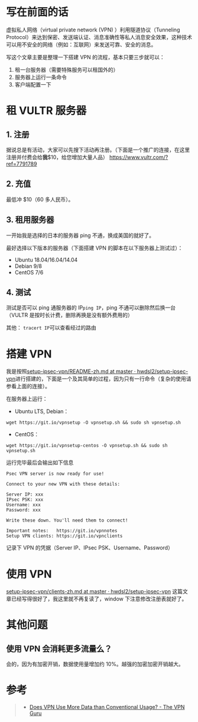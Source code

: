 # 写在前面的话

虚拟私人网络（virtual private network (VPN) ）利用隧道协议（Tunneling Protocol）来达到保密、发送端认证、消息准确性等私人消息安全效果，这种技术可以用不安全的网络（例如：互联网）来发送可靠、安全的消息。

写这个文章主要是整理一下搭建 VPN 的流程，基本只要三步就可以：

1.  租一台服务器（需要特殊服务可以租国外的）
2.  服务器上运行一条命令
3.  客户端配置一下

# 租 VULTR 服务器

## 1. 注册

据说总是有活动，大家可以先搜下活动再注册。（下面是一个推广的连接，在这里注册并付费会给**我**$10，给您增加大量人品）
<https://www.vultr.com/?ref=7791789>

## 2. 充值

最低冲 $10（60 多人民币）。

## 3. 租用服务器

一开始我是选择的日本的服务器 ping 不通，换成美国的就好了。

最好选择以下版本的服务器（下面搭建 VPN 的脚本在以下服务器上测试过）：

-   Ubuntu 18.04/16.04/14.04
-   Debian 9/8
-   CentOS 7/6

## 4. 测试

测试是否可以 ping 通服务器的 IP`ping IP`，ping 不通可以删除然后换一台（VULTR 是按时长计费，删除再换是没有额外费用的）

其他：
`tracert IP`可以查看经过的路由

# 搭建 VPN

我是按照[setup-ipsec-vpn/README-zh.md at master · hwdsl2/setup-ipsec-vpn](https://github.com/hwdsl2/setup-ipsec-vpn/blob/master/README-zh.md)进行搭建的，下面是一个及其简单的过程，因为只有一行命令（复杂的使用请参看上面的连接）。

在服务器上运行：

-   Ubuntu LTS, Debian：

<!---->

    wget https://git.io/vpnsetup -O vpnsetup.sh && sudo sh vpnsetup.sh

-   CentOS：

<!---->

    wget https://git.io/vpnsetup-centos -O vpnsetup.sh && sudo sh vpnsetup.sh

运行完毕最后会输出如下信息

    Psec VPN server is now ready for use!

    Connect to your new VPN with these details:

    Server IP: xxx
    IPsec PSK: xxx
    Username: xxx
    Password: xxx

    Write these down. You'll need them to connect!

    Important notes:   https://git.io/vpnnotes
    Setup VPN clients: https://git.io/vpnclients

记录下 VPN 的凭据（Server IP、IPsec PSK、Username、Password）

# 使用 VPN

[setup-ipsec-vpn/clients-zh.md at master · hwdsl2/setup-ipsec-vpn](https://github.com/hwdsl2/setup-ipsec-vpn/blob/master/docs/clients-zh.md)
这篇文章已经写得很好了，我这里就不再复读了，window 下注意修改注册表就好了。

# 其他问题

## 使用 VPN 会消耗更多流量么？

会的，因为有加密开销，数据使用量增加约 10%。越强的加密加密开销越大。

# 参考

> -   [Does VPN Use More Data than Conventional Usage? - The VPN Guru](https://thevpn.guru/does-vpn-use-more-data-than-normal/)
